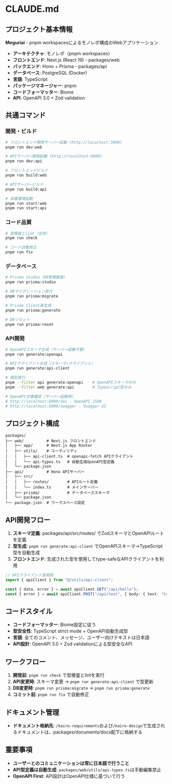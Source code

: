 # CLAUDE.md

## プロジェクト基本情報

**Meguriai** - pnpm workspacesによるモノレポ構成のWebアプリケーション

- **アーキテクチャ**: モノレポ（pnpm workspaces）
- **フロントエンド**: Next.js (React 19) - packages/web
- **バックエンド**: Hono + Prisma - packages/api
- **データベース**: PostgreSQL (Docker)
- **言語**: TypeScript
- **パッケージマネージャー**: pnpm
- **コードフォーマッター**: Biome
- **API**: OpenAPI 3.0 + Zod validation

## 共通コマンド

### 開発・ビルド
```bash
# フロントエンド開発サーバー起動 (http://localhost:3000)
pnpm run dev:web

# APIサーバー開発起動 (http://localhost:8000)
pnpm run dev:api

# フロントエンドビルド
pnpm run build:web

# APIサーバービルド
pnpm run build:api

# 本番環境起動
pnpm run start:web
pnpm run start:api
```

### コード品質
```bash
# 型検査とlint（全体）
pnpm run check

# コード自動修正
pnpm run fix
```

### データベース
```bash
# Prisma Studio（DB管理画面）
pnpm run prisma:studio

# DBマイグレーション実行
pnpm run prisma:migrate

# Prisma Client再生成
pnpm run prisma:generate

# DBリセット
pnpm run prisma:reset
```

### API開発
```bash
# OpenAPIスキーマ生成（サーバー起動不要）
pnpm run generate:openapi

# APIクライアント生成（スキーマ→クライアント）
pnpm run generate:api-client

# 個別実行
pnpm --filter api generate:openapi    # OpenAPIスキーマのみ
pnpm --filter web generate:api        # TypeScript型のみ

# OpenAPI文書確認（サーバー起動時）
# http://localhost:8000/doc - OpenAPI JSON
# http://localhost:8000/swagger - Swagger UI
```

## プロジェクト構成

```
packages/
├── web/          # Next.js フロントエンド
│   ├── app/      # Next.js App Router
│   ├── utils/    # ユーティリティ
│   │   ├── api-client.ts  # openapi-fetch APIクライアント
│   │   └── api-types.ts   # 自動生成OpenAPI型定義
│   └── package.json
├── api/          # Hono APIサーバー
│   ├── src/
│   │   ├── routes/        # APIルート定義
│   │   └── index.ts       # メインサーバー
│   ├── prisma/            # データベーススキーマ
│   └── package.json
└── package.json  # ワークスペース設定
```

## API開発フロー

1. **スキーマ定義**: packages/api/src/routes/ でZodスキーマとOpenAPIルートを定義
2. **型生成**: `pnpm run generate:api-client` でOpenAPIスキーマ→TypeScript型を自動生成
3. **フロントエンド**: 生成された型を使用してtype-safeなAPIクライアントを利用

```typescript
// APIクライアント使用例
import { apiClient } from "@/utils/api-client";

const { data, error } = await apiClient.GET("/api/hello");
const { error } = await apiClient.POST("/api/test", { body: { text: "test" } });
```

## コードスタイル

- **コードフォーマッター**: Biome設定に従う
- **型安全性**: TypeScript strict mode + OpenAPI自動生成型
- **言語**: 全てのコメント、メッセージ、ユーザー向けテキストは日本語
- **API設計**: OpenAPI 3.0 + Zod validationによる型安全なAPI

## ワークフロー

1. **開発前**: `pnpm run check` で型検査とlintを実行
2. **API変更時**: スキーマ変更 → `pnpm run generate:api-client` で型更新
3. **DB変更時**: `pnpm run prisma:migrate` → `pnpm run prisma:generate`
4. **コミット前**: `pnpm run fix` で自動修正

## ドキュメント管理
- **ドキュメント格納先**: `/kairo-requirements`および`/kairo-design`で生成されるドキュメントは、packages/documents/docs配下に格納する

## 重要事項

- **ユーザーとのコミュニケーションは常に日本語で行うこと**
- **API型定義は自動生成**: `packages/web/utils/api-types.ts`は手動編集禁止
- **OpenAPI First**: API設計はOpenAPI仕様に基づいて行う
